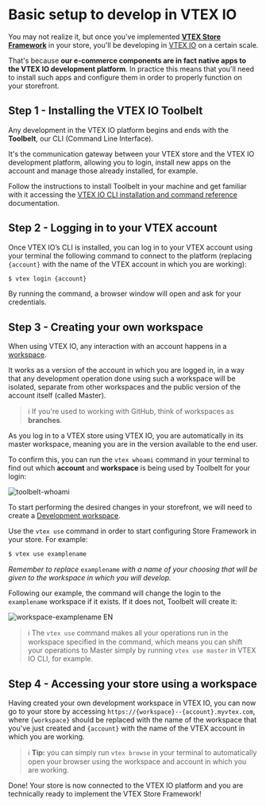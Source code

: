 # Basic setup to develop in VTEX IO

You may not realize it, but once you've implemented [**VTEX Store Framework**](https://vtex.io/docs/introduction/what-is-vtex-store-framework/) in your store, you'll be developing in [VTEX IO](https://vtex.io/docs/introduction/what-is-vtex-io/) on a certain scale.

That's because **our e-commerce components are in fact native apps to the VTEX IO development platform**. In practice this means that you'll need to install such apps and configure them in order to properly function on your storefront.

## Step 1 - Installing the VTEX IO Toolbelt

Any development in the VTEX IO platform begins and ends with the **Toolbelt**, our CLI (Command Line Interface). 

It's the communication gateway between your VTEX store and the VTEX IO development platform, allowing you to login, install new apps on the account and manage those already installed, for example.

Follow the instructions to install Toolbelt in your machine and get familiar with it accessing the [VTEX IO CLI installation and command reference](https://vtex.io/docs/recipes/development/vtex-io-cli-installation-and-command-reference/) documentation.

## Step 2 - Logging in to your VTEX account

Once VTEX IO’s CLI is installed, you can log in to your VTEX account using your terminal the following command to connect to the platform (replacing `{account}`  with the name of the VTEX account in which you are working):

```sh
$ vtex login {account}
```

By running the command, a browser window will open and ask for your credentials.

## Step 3 - Creating your own workspace

When using VTEX IO, any interaction with an account happens in a [workspace](https://vtex.io/docs/concepts/workspace/). 

It works as a version of the account in which you are logged in, in a way that any development operation done using such a workspace will be isolated, separate from other workspaces and the public version of the account itself (called Master). 

>ℹ️ If you're used to working with GitHub, think of workspaces as **branches**.

As you log in to a VTEX store using VTEX IO, you are automatically in its master workspace, meaning you are in the version available to the end user.

To confirm this, you can run the `vtex whoami` command in your terminal to find out which **account** and **workspace** is being used by Toolbelt for your login: 

![toolbelt-whoami](https://user-images.githubusercontent.com/52087100/61886028-517e2780-aed5-11e9-9398-b6d2f3909a50.png)

To start performing the desired changes in your storefront, we will need to create a [Development workspace](https://vtex.io/docs/recipes/development/creating-a-development-workspace/). 

Use the `vtex use` command in order to start configuring Store Framework in your store. For example:

```sh
$ vtex use examplename
```

*Remember to replace* `examplename`  *with a name of your choosing that will be given to the workspace in which you will develop.*

Following our example, the command will change the login to the  `examplename` workspace if it exists. If it does not, Toolbelt will create it: 

![workspace-examplename EN](https://user-images.githubusercontent.com/52087100/63979000-30899300-ca8e-11e9-9d9d-234e31ac45f7.png)
 
>ℹ️ The `vtex use` command makes all your operations run in the workspace specified in the command, which means you can shift your operations to Master simply by running `vtex use master` in VTEX IO CLI, for example.

## Step 4 - Accessing your store using a workspace

Having created your own development workspace in VTEX IO, you can now go to your store by accessing `https://{workspace}--{account}.myvtex.com`, where `{workspace}` should be replaced with the name of the workspace that you've just created and `{account}` with the name of the VTEX account in which you are working.

>ℹ️ **Tip:** you can simply run `vtex browse` in your terminal to automatically open your browser using the workspace and account in which you are working.

Done! Your store is now connected to the VTEX IO platform and you are technically ready to implement the VTEX Store Framework!


